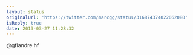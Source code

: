 ```yaml
---
layout: status
originalUrl: 'https://twitter.com/marcgg/status/316874374022062080'
isReply: true
date: 2013-03-27 11:28:32
---
```


@gflandre hf
